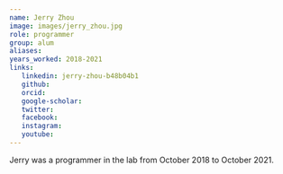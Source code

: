 ```yaml
---
name: Jerry Zhou
image: images/jerry_zhou.jpg
role: programmer
group: alum
aliases:
years_worked: 2018-2021
links:
   linkedin: jerry-zhou-b48b04b1
   github:
   orcid: 
   google-scholar:
   twitter:
   facebook:
   instagram: 
   youtube:
---
```


Jerry was a programmer in the lab from October 2018 to October 2021.